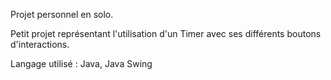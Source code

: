 Projet personnel en solo.

Petit projet représentant l'utilisation d'un Timer avec ses différents boutons d'interactions.

Langage utilisé : Java, Java Swing
